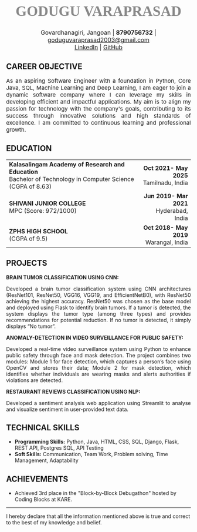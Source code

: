 <!-- Centered Name -->
<h1 align="center" style="font-size:2.8em; font-family:serif; color:#888;">GODUGU VARAPRASAD</h1>

<!-- Centered Contact Details -->
<p align="center" style="font-size:1.15em;">
  Govardhanagiri, Jangoan |
  <b>8790756732</b> |
  <a href="mailto:goduguvaraprasad2003@gmail.com">goduguvaraprasad2003@gmail.com</a><br>
  <a href="https://www.linkedin.com/in/varaprasad-godugu-512574241/">LinkedIn</a> |
  <a href="https://github.com/varaprasad1301">GitHub</a>
</p>

<!-- <hr> -->

<!-- Section: Career Objective -->
<h2><b>CAREER OBJECTIVE</b></h2>
<!-- <hr style="margin-top:-18px;"> -->
<p align="justify" style="font-size:1.08em;">
As an aspiring Software Engineer with a foundation in Python, Core Java, SQL, Machine Learning and Deep Learning, I am eager to join a dynamic software company where I can leverage my skills in developing efficient and impactful applications. My aim is to align my passion for technology with the company's goals, contributing to its success through innovative solutions and high standards of excellence. I am committed to continuous learning and professional growth.
</p>

<!-- Section: Education -->
<h2><b>EDUCATION</b></h2>
<!-- <hr style="margin-top:-18px;"> -->
<table width="100%">
  <tr>
    <td width="72%"><b>Kalasalingam Academy of Research and Education</b><br>Bachelor of Technology in Computer Science (CGPA of 8.63)</td>
    <td align="right"><b>Oct 2021- May 2025</b><br>Tamilnadu, India</td>
  </tr>
  <tr>
    <td width="72%"><b>SHIVANI JUNIOR COLLEGE</b><br>MPC (Score: 972/1000)</td>
    <td align="right"><b>Jun 2019- Mar 2021</b><br>Hyderabad, India</td>
  </tr>
  <tr>
    <td width="72%"><b>ZPHS HIGH SCHOOL</b><br>(CGPA of 9.5)</td>
    <td align="right"><b>Oct 2018- May 2019</b><br>Warangal, India</td>
  </tr>
</table>

<!-- Section: Projects -->
<h2><b>PROJECTS</b></h2>
<!-- <hr style="margin-top:-18px;"> -->
<b>BRAIN TUMOR CLASSIFICATION USING CNN:</b>
<p align="justify">
Developed a brain tumor classification system using CNN architectures (ResNet101, ResNet50, VGG16, VGG19, and EfficientNetB0), with ResNet50 achieving the highest accuracy. ResNet50 was chosen as the base model and deployed using Flask to identify brain tumors. If a tumor is detected, the system displays the tumor type (among three types) and provides recommendations for potential reduction. If no tumor is detected, it simply displays “No tumor”.
</p>
<b>ANOMALY-DETECTION IN VIDEO SURVEILLANCE FOR PUBLIC SAFETY:</b>
<p align="justify">
Developed a real-time video surveillance system using Python to enhance public safety through face and mask detection. The project combines two modules: Module 1 for face detection, which captures a person’s face using OpenCV and stores their data; Module 2 for mask detection, which identifies whether individuals are wearing masks and alerts authorities if violations are detected.
</p>
<b>RESTAURANT REVIEWS CLASSIFICATION USING NLP:</b>
<p align="justify">
Developed a sentiment analysis web application using Streamlit to analyse and visualize sentiment in user-provided text data.
</p>

<!-- Section: Technical Skills -->
<h2><b>TECHNICAL SKILLS</b></h2>
<!-- <hr style="margin-top:-18px;"> -->
<ul>
  <li><b>Programming Skills:</b> Python, Java, HTML, CSS, SQL, Django, Flask, REST API, Postgres SQL, API Testing</li>
  <li><b>Soft Skills:</b> Communication, Team Work, Problem solving, Time Management, Adaptability</li>
</ul>

<!-- Section: Achievements -->
<h2><b>ACHIEVEMENTS</b></h2>
<!-- <hr style="margin-top:-18px;"> -->
<ul>
  <li>Achieved 3rd place in the "Block-by-Block Debugathon" hosted by Coding Blocks at KARE.</li>
</ul>

<hr>

<p style="font-size:1em;">
I hereby declare that all the information mentioned above is true and correct to the best of my knowledge and belief.
</p>

